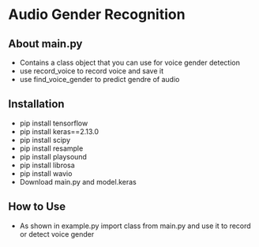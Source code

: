 # Audio Gender Recognition

## About main.py
- Contains a class object that you can use for voice gender detection
- use record_voice to record voice and save it 
- use find_voice_gender to predict gendre of audio

## Installation
- pip install tensorflow
- pip install keras==2.13.0
- pip install scipy
- pip install resample
- pip install playsound
- pip install librosa
- pip install wavio
- Download main.py and model.keras

## How to Use
- As shown in example.py import class from main.py and use it to record or detect voice gender

